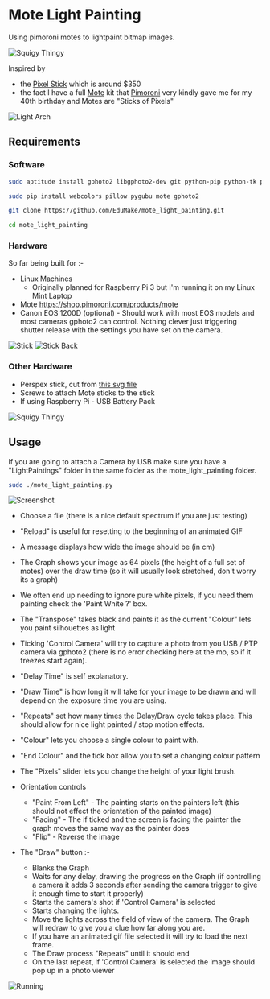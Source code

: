 # Mote Light Painting
Using pimoroni motes to lightpaint bitmap images.

![Squigy Thingy](demos/Squigy%20Thingy.JPG)

Inspired by 

* the [Pixel Stick](http://thepixelstick.com/) which is around $350
* the fact I have a full [Mote](https://shop.pimoroni.com/products/mote) kit that [Pimoroni](https://shop.pimoroni.com/) very kindly gave me for my 40th birthday and Motes are "Sticks of Pixels"

![Light Arch](demos/Light%20Arch.jpg)

## Requirements

### Software

```bash
sudo aptitude install gphoto2 libgphoto2-dev git python-pip python-tk python-gtk2

sudo pip install webcolors pillow pygubu mote gphoto2

git clone https://github.com/EduMake/mote_light_painting.git

cd mote_light_painting
```

### Hardware

So far being built for :-

* Linux Machines
	* Originally planned for Raspberry Pi 3 but I'm running it on my Linux Mint Laptop
* Mote https://shop.pimoroni.com/products/mote
* Canon EOS 1200D (optional) - Should work with most EOS models and most cameras gphoto2 can control. Nothing clever just triggering shutter release with the settings you have set on the camera.

![Stick](demos/Stick.jpg)
![Stick Back](demos/Stick%20Back.jpg)

### Other Hardware

* Perspex stick, cut from  [this svg file](mote_light_painting_stick.svg)
* Screws to attach Mote sticks to the stick
* If using Raspberry Pi - USB Battery Pack

![Squigy Thingy](demos/Squigy%20Thingy.JPG)

## Usage

If you are going to attach a Camera by USB make sure you have a "LightPaintings" folder in the same folder as the mote_light_painting folder.

```bash
sudo ./mote_light_painting.py
```

![Screenshot](demos/Screenshot.png)

* Choose a file (there is a nice default spectrum if you are just testing)
* "Reload" is useful for resetting to the beginning of an animated GIF
* A message displays how wide the image should be (in cm)
* The Graph shows your image as 64 pixels (the height of a full set of motes) over the draw time (so it will usually look stretched, don't worry its a graph) 
* We often end up needing to ignore pure white pixels, if you need them painting check the 'Paint White ?' box.
* The "Transpose" takes black and paints it as the current "Colour" lets you paint silhouettes as light
* Ticking 'Control Camera' will try to capture a photo from you USB / PTP camera via gphoto2 (there is no error checking here at the mo, so if it freezes start again).
* "Delay Time" is self explanatory.
* "Draw Time" is how long it will take for your image to be drawn and will depend on the exposure time you are using.
* "Repeats" set how many times the Delay/Draw cycle takes place. This should allow for nice light painted / stop motion effects.
* "Colour" lets you choose a single colour to paint with.
* "End Colour" and the tick box allow you to set a changing colour pattern
* The "Pixels" slider lets you change the height of your light brush.
* Orientation controls
  * "Paint From Left" - The painting starts on the painters left (this should not effect the orientation of the painted image) 
  * "Facing" - The if ticked and the screen is facing the painter the graph moves the same way as the painter does
  * "Flip" - Reverse the image 

* The "Draw" button :-
  * Blanks the Graph
  * Waits for any delay, drawing the progress on the Graph (if controlling a camera it adds 3 seconds after sending the camera trigger to give it enough time to start it properly)
  * Starts the camera's shot if 'Control Camera' is selected 
  * Starts changing the lights. 
  * Move the lights across the field of view of the camera. The Graph will redraw to give you a clue how far along you are.
  * If you have an animated gif file selected it will try to load the next frame.
  * The Draw process "Repeats" until it should end
  * On the last repeat, if 'Control Camera' is selected the image should pop up in a photo viewer

![Running](demos/running.gif)
